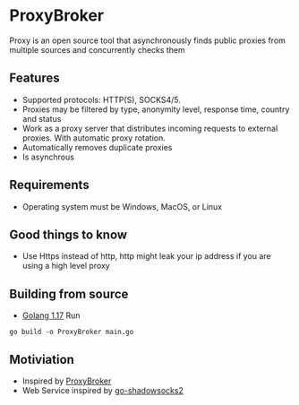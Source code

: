 # ProxyBroker

Proxy is an open source tool that asynchronously finds public proxies from multiple sources and concurrently checks them

## Features

- Supported protocols: HTTP(S), SOCKS4/5.
- Proxies may be filtered by type, anonymity level, response time, country and status
- Work as a proxy server that distributes incoming requests to external proxies. With automatic proxy rotation.
- Automatically removes duplicate proxies
- Is asynchrous

## Requirements
- Operating system must be Windows, MacOS, or Linux

## Good things to know
- Use Https instead of http, http might leak your ip address if you are using a high level proxy

## Building from source
- [Golang 1.17](https://golang.org/)
Run
```
go build -o ProxyBroker main.go
```

## Motiviation
- Inspired by [ProxyBroker]()
- Web Service inspired by [go-shadowsocks2](https://github.com/shadowsocks/go-shadowsocks2)
